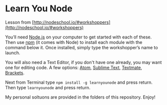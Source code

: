 # Learn You Node

Lesson from [http://nodeschool.io/#workshoppers](http://nodeschool.io/#workshoppers)

You’ll need [Node.js](http://nodejs.org/) on your computer to get started with each of these. Then use [npm](http://npmjs.org/) (it comes with Node) to install each module with the command below it. Once installed, simply type the workshopper’s name to launch.

You will also need a Text Editor, if you don't have one already, you may want one for editing code. A few options: [Atom](http://www.atom.io/), [Sublime Text](http://www.sublimetext.com/3), [Textmate](http://macromates.com/download), [Brackets](http://brackets.io/).

Next from Terminal type `npm install -g learnyounode` and press return. Then type `learnyounode` and press return.

My personal soltuons are provided in the folders of this repository. Enjoy!